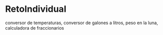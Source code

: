 # RetoIndividual
conversor de temperaturas, conversor de galones a litros, peso en la luna, calculadora de fraccionarios
